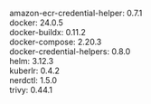 amazon-ecr-credential-helper: 0.7.1 <br/>
docker: 24.0.5 <br/>
docker-buildx: 0.11.2 <br/>
docker-compose: 2.20.3 <br/>
docker-credential-helpers: 0.8.0 <br/>
helm: 3.12.3 <br/>
kuberlr: 0.4.2 <br/>
nerdctl: 1.5.0 <br/>
trivy: 0.44.1 <br/>
